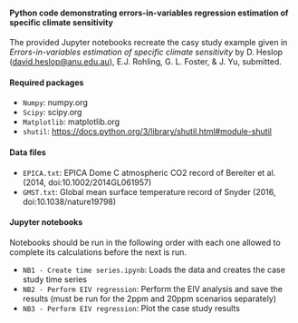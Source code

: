 #### Python code demonstrating errors-in-variables regression estimation of specific climate sensitivity

The provided Jupyter notebooks recreate the casy study example given in *Errors-in-variables estimation of specific climate sensitivity*
by D. Heslop (david.heslop@anu.edu.au), E.J. Rohling, G. L. Foster, & J. Yu, submitted.

#### Required packages
- ```Numpy```: numpy.org
- ```Scipy```: scipy.org
- ```Matplotlib```: matplotlib.org
- ```shutil```: https://docs.python.org/3/library/shutil.html#module-shutil

#### Data files
- ```EPICA.txt```: EPICA Dome C atmospheric CO2 record of Bereiter et al. (2014, doi:10.1002/2014GL061957)
- ```GMST.txt```: Global mean surface temperature record of Snyder (2016, doi:10.1038/nature19798)

#### Jupyter notebooks
Notebooks should be run in the following order with each one allowed to complete its calculations before the next is run.
- ```NB1 - Create time series.ipynb```: Loads the data and creates the case study time series
- ```NB2 - Perform EIV regression```: Perform the EIV analysis and save the results (must be run for the 2ppm and 20ppm scenarios separately)
- ```NB3 - Perform EIV regression```: Plot the case study results
